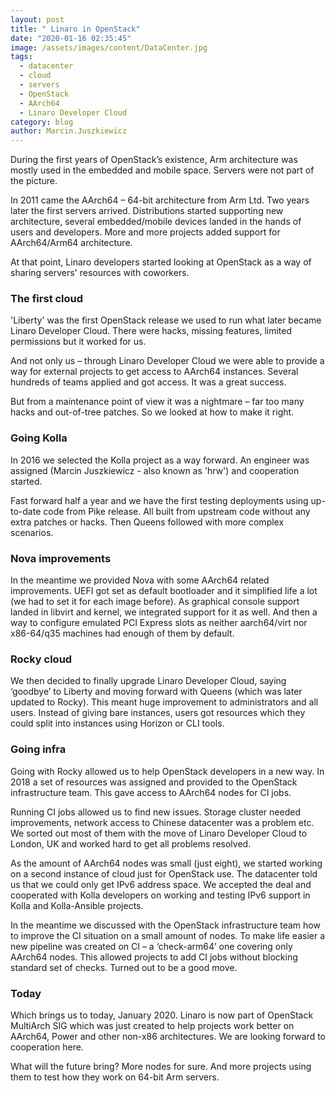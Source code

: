 ```yaml
---
layout: post
title: " Linaro in OpenStack"
date: "2020-01-16 02:35:45"
image: /assets/images/content/DataCenter.jpg
tags:
  - datacenter
  - cloud
  - servers
  - OpenStack
  - AArch64
  - Linaro Developer Cloud
category: blog
author: Marcin.Juszkiewicz
---
```


During the first years of OpenStack’s existence, Arm architecture was mostly used in the embedded and mobile space. Servers were not part of the picture.

In 2011 came the AArch64 – 64-bit architecture from Arm Ltd. Two years later the first servers arrived. Distributions started supporting new architecture, several embedded/mobile devices landed in the hands of users and developers. More and more projects added support for AArch64/Arm64 architecture.

At that point, Linaro developers started looking at OpenStack as a way of sharing servers' resources with coworkers.

### The first cloud

'Liberty' was the first OpenStack release we used to run what later became Linaro Developer Cloud. There were hacks, missing features, limited permissions but it worked for us.

And not only us – through Linaro Developer Cloud we were able to provide a way for external projects to get access to AArch64 instances. Several hundreds of teams applied and got access. It was a great success.

But from a maintenance point of view it was a nightmare – far too many hacks and out-of-tree patches. So we looked at how to make it right.

### Going Kolla

In 2016 we selected the Kolla project as a way forward. An engineer was assigned (Marcin Juszkiewicz - also known as 'hrw') and cooperation started.

Fast forward half a year and we have the first testing deployments using up-to-date code from Pike release. All built from upstream code without any extra patches or hacks. Then Queens followed with more complex scenarios.

### Nova improvements

In the meantime we provided Nova with some AArch64 related improvements. UEFI got set as default bootloader and it simplified life a lot (we had to set it for each image before). As graphical console support landed in libvirt and kernel, we integrated support for it as well. And then a way to configure emulated PCI Express slots as neither aarch64/virt nor x86-64/q35 machines had enough of them by default.

### Rocky cloud

We then decided to finally upgrade Linaro Developer Cloud, saying ‘goodbye’ to Liberty and moving forward with Queens (which was later updated to Rocky). This meant huge improvement to administrators and all users. Instead of giving bare instances, users got resources which they could split into instances using Horizon or CLI tools.

### Going infra

Going with Rocky allowed us to help OpenStack developers in a new way. In 2018 a set of resources was assigned and provided to the OpenStack infrastructure team. This gave access to AArch64 nodes for CI jobs.

Running CI jobs allowed us to find new issues. Storage cluster needed improvements, network access to Chinese datacenter was a problem etc. We sorted out most of them with the move of Linaro Developer Cloud to London, UK and worked hard to get all problems resolved.

As the amount of AArch64 nodes was small (just eight), we started working on a second instance of cloud just for OpenStack use. The datacenter told us that we could only get IPv6 address space. We accepted the deal and cooperated with Kolla developers on working and testing IPv6 support in Kolla and Kolla-Ansible projects.

In the meantime we discussed with the OpenStack infrastructure team how to improve the CI situation on a small amount of nodes. To make life easier a new pipeline was created on CI – a ‘check-arm64’ one covering only AArch64 nodes. This allowed projects to add CI jobs without blocking standard set of checks. Turned out to be a good move.

### Today

Which brings us to today, January 2020. Linaro is now part of OpenStack MultiArch SIG which was just created to help projects work better on AArch64, Power and other non-x86 architectures. We are looking forward to cooperation here.

What will the future bring? More nodes for sure. And more projects using them to test how they work on 64-bit Arm servers.

